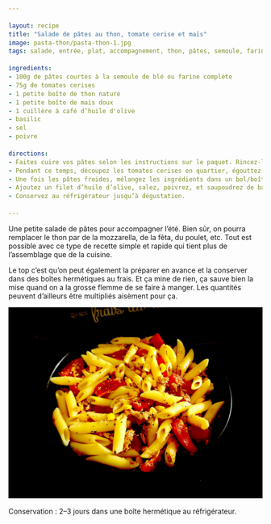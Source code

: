 ```yaml
---

layout: recipe
title: "Salade de pâtes au thon, tomate cerise et maïs"
image: pasta-thon/pasta-thon-1.jpg
tags: salade, entrée, plat, accompagnement, thon, pâtes, semoule, farine complète, maïs, tomate cerise, basilic, huile d’olive

ingredients:
- 100g de pâtes courtes à la semoule de blé ou farine complète
- 75g de tomates cerises
- 1 petite boîte de thon nature
- 1 petite boîte de maïs doux
- 1 cuillère à café d’huile d'olive
- basilic
- sel
- poivre 

directions:
- Faites cuire vos pâtes selon les instructions sur le paquet. Rincez-les ensuite à l’eau froide pour accélérer leur refroidissement.
- Pendant ce temps, découpez les tomates cerises en quartier, égouttez le maïs et le thon.
- Une fois les pâtes froides, mélangez les ingrédients dans un bol/boîte hermétique.
- Ajoutez un filet d’huile d’olive, salez, poivrez, et saupoudrez de basilic. Mélangez une dernière fois.
- Conservez au réfrigérateur jusqu’à dégustation.

---
```


Une petite salade de pâtes pour accompagner l’été. Bien sûr, on pourra remplacer le thon par de la mozzarella, de la fêta, du poulet, etc. Tout est possible avec ce type de recette simple et rapide qui tient plus de l’assemblage que de la cuisine.

Le top c’est qu’on peut également la préparer en avance et la conserver dans des boîtes hermétiques au frais. Et ça mine de rien, ça sauve bien la mise quand on a la grosse flemme de se faire à manger. Les quantités peuvent d’ailleurs être multipliés aisèment pour ça.

![C’est assez rapide, ça peut se préparer à l’avance, ça peut faire office d’accompagnement, d’entrée ou de plat principal. Que demande le peuple ?](../images/pasta-thon/pasta-thon-2.jpg) 

Conservation&nbsp;: 2–3 jours dans une boîte hermétique au réfrigérateur.